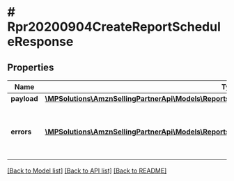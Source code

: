 # # Rpr20200904CreateReportScheduleResponse

## Properties

Name | Type | Description | Notes
------------ | ------------- | ------------- | -------------
**payload** | [**\MPSolutions\AmznSellingPartnerApi\Models\Reports20200904\Rpr20200904CreateReportScheduleResult**](Rpr20200904CreateReportScheduleResult.md) |  | [optional]
**errors** | [**\MPSolutions\AmznSellingPartnerApi\Models\Reports20200904\Rpr20200904Error[]**](Rpr20200904Error.md) | A list of error responses returned when a request is unsuccessful. | [optional]

[[Back to Model list]](../../README.md#models) [[Back to API list]](../../README.md#endpoints) [[Back to README]](../../README.md)
